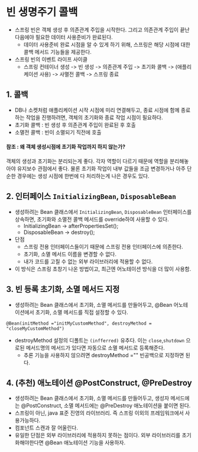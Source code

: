 # 빈 생명주기 콜백
 * 스프링 빈은 객체 생성 후 의존관계 주입을 시작한다. 그리고 의존관계 주입이 끝난 다음에야 필요한 데이터 사용준비가 완료된다.
   * 데이터 사용준비 완료 시점을 알 수 있게 하기 위해, 스프링은 해당 시점에 대한 콜백 메서드 기능들을 제공한다.
 * 스프링 빈의 이벤트 라이프 사이클
   * 스프링 컨테이너 생성 -> 빈 생성 -> 의존관계 주입 -> 초기화 콜백 -> (애플리케이션 사용) -> 사멸전 콜백 -> 스프링 종료 

## 1. 콜백
 * DB나 소켓처럼 애플리케이션 시작 시점에 미리 연결해두고, 종료 시점에 함께 종료하는 작업을 진행하려면, 객체의 초기화와 종료 작업 시점이 필요하다.
 * 초기화 콜백 : 빈 생성 후 의존관계 주입이 완료된 후 호출
 * 소멸전 콜백 : 빈이 소멸되기 직전에 호출

#### 참조 : 왜 객체 생성시점에 초기화 작업까지 하지 않는가?
객체의 생성과 초기화는 분리되는게 좋다. 각자 역할이 다르기 때문에 역할을 분리해놓아야 유지보수 관점에서 좋다.
물론 초기화 작업이 내부 값들을 조금 변경하거나 아주 단순한 경우에는 생성 시점에 한번에 다 처리하는게 나은 경우도 있다.


## 2. 인터페이스 `InitializingBean`, `DisposableBean`
 * 생성하려는 Bean 클래스에서 `InitializingBean`, `DisposableBean` 인터페이스를 상속하면, 초기화와 소멸전 콜백 메서드를 override하여 사용할 수 있다.
    * InitializingBean -> afterPropertiesSet();
    * DisposableBean -> destroy();
 * 단점
    * 스프링 전용 인터페이스들이기 때문에 스프링 전용 인터페이스에 의존한다.
    * 초기화, 소멸 메서드 이름을 변경할 수 없다.
    * 내가 코드를 고칠 수 없는 외부 라이브러리에 적용할 수 없다.
 * 이 방식은 스프링 초창기 나온 방법이고, 최근엔 어노테이션 방식을 더 많이 사용함.


## 3. 빈 등록 초기화, 소멸 메서드 지정
 * 생성하려는 Bean 클래스에서 초기화, 소멸 메서드를 만들어두고, @Bean 어노테이션에서 초기화, 소멸 메서드를 직접 설정할 수 있다.
```
@Bean(initMethod ="initMyCustomMethod", destroyMethod = "closeMyCustomMethod")
```
 * destroyMethod 설정의 디폴트는 `(infferred)` 유추다. 이는 `close`,`shutdown` 으로된 메서드명의 메서드가 있다면 자동으로 소멸 메서드로 등록해준다. 
    * 추론 기능을 사용하지 않으려면 destroyMethod ="" 빈공백으로 지정하면 된다.


## 4. (추천) 애노테이션 @PostConstruct, @PreDestroy
 * 생성하려는 Bean 클래스에서 초기화, 소멸 메서드를 만들어두고, 생성자 메서드에는 @PostConstruct, 소멸 메서드에는 @PreDestroy 애노테이션을 붙이면 된다.
 * 스프링이 아닌, java 표준 진영의 라이브러리. 즉 스프링 이외의 프레임워크에서 사용가능하다.
 * 컴포넌트 스캔과 잘 어울린다.
 * 유일한 단점은 외부 라이브러리에 적용하지 못하는 점이다. 외부 라이브러리를 초기화해야한다면 @Bean 애노테이션 기능을 사용하자.
